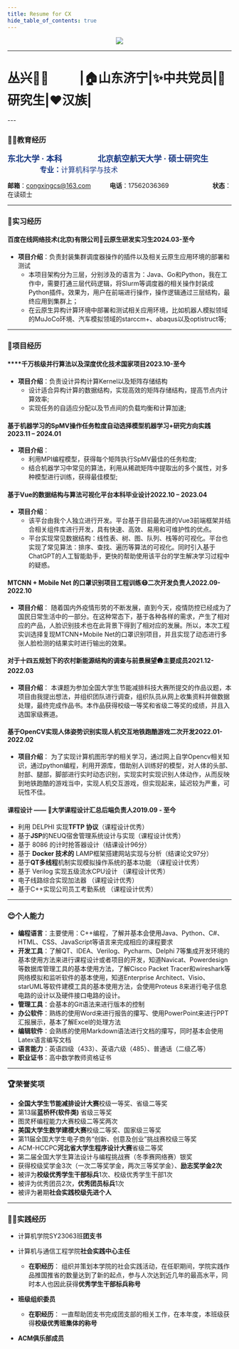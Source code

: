 ```yaml
---
title: Resume for CX
hide_table_of_contents: true
---
```


<center> 
<img src="https://cdn.jsdelivr.net/gh/NEUQer-xing/Markdown_images@master/images-2/BUAA-%E7%99%BD%E5%BA%95%E8%93%9D%E5%AD%97.png"/>
</center>

---
<h1>
<span>丛兴👨‍💻</span>  &emsp; &emsp;<span>|🏠山东济宁|✨中共党员|📕研究生|❤️汉族|</span>
</h1>
---

### 🧑‍🎓教育经历
<strong><font face = "Microsoft YaHei" size = "4" color = "#183884" >东北大学 · 本科</font> </strong> &emsp;&emsp;&emsp;&emsp;&emsp;&thinsp;
<strong><font face = "Microsoft YaHei" size = "4" color = "#183884" >北京航空航天大学 · 硕士研究生</font> </strong> &emsp;&emsp;&emsp;&emsp;&emsp;&thinsp;<font  size = "3" color = "#183884" ><strong>专业：</strong>计算机科学与技术</font>

**邮箱**：congxingcs@163.com  &emsp; &emsp;&thinsp; **电话**：17562036369&emsp;&emsp;&emsp;&emsp;&emsp;&emsp;&emsp;**状态**：在读硕士


---
### 💼实习经历

<h4 style={{ display: 'flex', justifyContent: 'space-between' }}>
<span>百度在线网络技术(北京)有限公司🐻</span><span>云原生研发实习生</span><span>2024.03-至今</span>
</h4>


- **项目介绍**：负责封装集群调度器操作的插件以及相关云原生应用环境的部署和测试
  - 本项目架构分为三层，分别涉及的语言为：Java、Go和Python，我在工作中，需要打通三层代码逻辑，将Slurm等调度器的相关操作封装成Python插件。效果为，用户在前端进行操作，操作逻辑通过三层结构，最终应用到集群上；
  - 在云原生异构计算环境中部署和测试相关应用环境，比如机器人模拟领域的MuJoCo环境、汽车模拟领域的starccm+、abaqus以及optistruct等; 

---

### 🚀项目经历

<h4 style={{ display: 'flex', justifyContent: 'space-between' }}>
<span>****千万核级并行算法以及深度优化技术</span><span>国家项目</span><span>2023.10-至今</span>
</h4>

- **项目介绍**：负责设计异构计算Kernel以及矩阵存储结构
  - 设计适合异构计算的数据结构，实现高效的矩阵存储结构，提高节点内计算效率;
  - 实现任务的自适应分配以及节点间的负载均衡和计算加速;


<h4 style={{ display: 'flex', justifyContent: 'space-between' }}>
<span>基于机器学习的SpMV操作任务粒度自动选择模型</span><span>机器学习+研究方向实践</span><span>2023.11 – 2024.01</span>
</h4>

- **项目介绍**：
  - 利用MPI编程模型，获得每个矩阵执行SpMV最佳的任务粒度; 
  - 结合机器学习中常见的算法，利用从稀疏矩阵中提取出的多个属性，对多种模型进行训练，获得最佳模型;


<h4 style={{ display: 'flex', justifyContent: 'space-between' }}>
<span>基于Vue的数据结构与算法可视化平台</span><span>本科毕业设计</span><span>2022.10 – 2023.04</span>
</h4>

- **项目介绍**：
  - 该平台由我个人独立进行开发。平台基于目前最先进的Vue3前端框架并结合相关组件库进行开发，具有快速、高效、易用和可维护性的优点。
  - 平台实现常见数据结构：线性表、树、图、队列、栈等的可视化。平台也实现了常见算法：排序、查找、遍历等算法的可视化。同时引入基于ChatGPT的人工智能助手，更快的帮助使用该平台的学生解决学习过程中的疑惑。


<h4 style={{ display: 'flex', justifyContent: 'space-between' }}>
<span>MTCNN + Mobile Net 的口罩识别项目工程训练😷</span><span>二次开发负责人</span><span>2022.09-2022.10</span>
</h4>

- **项目介绍**：
  随着国内外疫情形势的不断发展，直到今天，疫情防控已经成为了国民日常生活中的一部分。在这种常态下，基于各种各样的需求，产生了相对应的产品，人脸识别技术也在此背景下得到了相对应的发展。所以，本次工程实训选择复现MTCNN+Mobile Net的口罩识别项目，并且实现了动态进行多张人脸检测的结果实时进行输出的效果。

<h4 style={{ display: 'flex', justifyContent: 'space-between' }}>
<span>对于十四五规划下的农村新能源结构的调查与前景展望🛖</span><span>主要成员</span><span>2021.12-2022.03</span>
</h4>

- **项目介绍**：
  本课题为参加全国大学生节能减排科技大赛所提交的作品议题，本项目由我提出想法，并组织团队进行调查，组织队员从网上收集资料并做数据处理，最终完成作品书。本作品获得校级一等奖和省级二等奖的成绩，并且入选国家级赛道。


<h4 style={{ display: 'flex', justifyContent: 'space-between' }}>
<span>基于OpenCV实现人体姿势识别实现人机交互地铁跑酷游戏</span><span>二次开发</span><span>2022.01-2022.02</span>
</h4>

- **项目介绍**：
  为了实现计算机图形学的相关学习，通过网上自学Opencv相关知识，通过python编程，利用开源库，借助别人训练好的模型，对人体的头部、肘部、腿部，脚部进行实时动态识别，实现实时实现识别人体动作，从而反映到地铁跑酷的游戏当中，实现人机交互游戏，但实现起来，延迟较为严重，可玩性不佳。

<h4 style={{ display: 'flex', justifyContent: 'space-between' }}>
<span>课程设计 —— 📝大学课程设计汇总</span><span>后端负责人</span><span>2019.09 - 至今</span>
</h4>

- 利用 DELPHI 实现**TFTP 协议**（课程设计优秀）
- 基于**JSP**的NEUQ宿舍管理系统设计与实现（课程设计优秀）
- 基于 8086 的计时抢答器设计（结课设计96分）
- 基于 **Docker 技术的** LAMP框架搭建网站实现与分析（结课论文97分）	
- 基于**QT多线程**机制实现模拟操作系统的基本功能  （课程设计优秀）   
- 基于 Verilog 实现五级流水CPU设计 （课程设计优秀）	
- 电子线路综合实现加法器 （课程设计优秀）	
- 基于C++实现公司员工考勤系统 （课程设计优秀）	

------

### 😊个人能力

- **编程语言**：主要使用：C++编程，了解并基本会使用Java、Python、C#、HTML、CSS、JavaScript等语言来完成相应的课程要求
- **开发工具**：了解QT、IDEA、Verilog、Pycharm、Delphi 7等集成开发环境的基本使用方法来进行课程设计或者项目的开发，知道Navicat、Powerdesign等数据库管理工具的基本使用方法，了解Cisco Packet Tracer和wireshark等网络模拟和监听软件的基本使用，知道Enterprise Architect、Visio、starUML等软件建模工具的基本使用方法，会使用Proteus 8来进行电子信息电路的设计以及硬件接口电路的设计。
- **管理工具**：会基本的Git语法来进行版本的控制
- **办公软件**：熟练的使用Word来进行报告的攥写、使用PowerPoint来进行PPT汇报展示，基本了解Excel的处理方法
- **编辑软件**：会熟练的使用Markdown语法进行文档的攥写，同时基本会使用Latex语言编写文档
- **语言能力**：英语四级（433）、英语六级（485）、普通话（二级乙等）
- **职业证书**：高中数学教师资格证书

----

### 🏆荣誉奖项

- **全国大学生节能减排设计大赛**校级一等奖、省级二等奖
- 第13届**蓝桥杯(软件类)** 省级三等奖	
- 图灵杯编程能力大赛校级二等奖两次	
- **美国大学生数学建模大赛**校级二等奖、国家级三等奖 	
- 第11届全国大学生电子商务“创新、创意及创业”挑战赛校级三等奖	
- ACM-HCCPC**河北省大学生程序设计大赛**省级二等奖	
- 第二届全国大学生算法设计与编程挑战赛（冬季赛网络赛）银奖
- 获得校级奖学金3次（一次二等奖学金，两次三等奖学金）、**励志奖学金2次**
- 被评为**校级优秀学生干部标兵**1次、校级优秀学生干部1次 
- 被评为优秀团员2次，**优秀团员标兵**1次 
- 被评为暑期**社会实践校级先进个人**

----

### 👨‍💼实践经历

- 计算机学院SY23063班**团支书** 

- 计算机与通信工程学院**社会实践中心主任**
    - **在职经历**：
        组织并策划本学院的社会实践活动，在任职期间，学院实践作品推国推省的数量达到了新的起点，参与人次达到近几年的最高水平，同时本人也因此获得**优秀学生干部标兵称号**
- **班级组织委员**	
    - **在职经历**：
        一直帮助团支书完成团支部的相关工作，在本年度，本班级获得**校级优秀班集体的称号**
- **ACM俱乐部成员**  	

<script type="text/javascript" src="https://rf.revolvermaps.com/0/0/8.js?i=5ct701dzzey&amp;m=0&amp;c=ff0000&amp;cr1=ffffff&amp;f=arial&amp;l=33" async="async"></script>